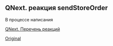 ## QNext. реакция sendStoreOrder

В процессе написания



[QNext. Перечень реакций](/docs-test/ph/reactions)
  
[Original](https://telegra.ph/QNext-admin-reaction-sendStoreOrder-05-09)